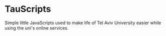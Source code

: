 TauScripts
==========

Simple little JavaScripts used to make life of Tel Aviv University easier while using the uni's online services.